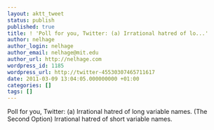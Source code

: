 ```yaml
---
layout: aktt_tweet
status: publish
published: true
title: ! 'Poll for you, Twitter: (a) Irrational hatred of lo...'
author: nelhage
author_login: nelhage
author_email: nelhage@mit.edu
author_url: http://nelhage.com
wordpress_id: 1185
wordpress_url: http://twitter-45530307465711617
date: 2011-03-09 13:04:05.000000000 +01:00
categories: []
tags: []
---
```

Poll for you, Twitter: (a) Irrational hatred of long variable names. (The Second Option) Irrational hatred of short variable names.
